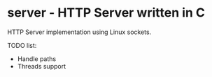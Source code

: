 # server - HTTP Server written in C

HTTP Server implementation using Linux sockets.

TODO list: 
- Handle paths
- Threads support
